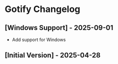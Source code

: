 # Gotify Changelog

## [Windows Support] - 2025-09-01

- Add support for Windows

## [Initial Version] - 2025-04-28